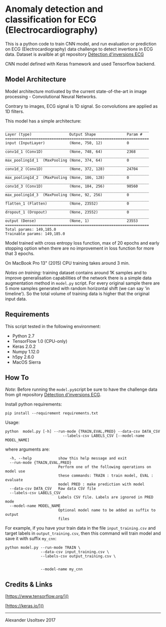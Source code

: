 # Anomaly detection and classification for ECG (Electrocardiography)

This is a python code to train CNN model, and run evaluation or prediction on ECG (Electrocardiography) data challenge to detect invertions in ECG data. 
Dataset is availble at git repository [Détection d'inversions ECG](https://github.com/liyongsea/challenge-data)

CNN model defined with Keras framework and used Tensorflow backend.

## Model Architecture
Model architecture motivated by the current state-of-the-art in image processing - Convolutional Neural Networks. 

Contrary to images, ECG signal is 1D signal. So convolutions are applied as 1D filters.

This model has a simple architecture:

```
_________________________________________________________________
Layer (type)                 Output Shape              Param #   
=================================================================
input (InputLayer)           (None, 750, 12)           0         
_________________________________________________________________
conv1d_1 (Conv1D)            (None, 748, 64)           2368      
_________________________________________________________________
max_pooling1d_1  (MaxPooling (None, 374, 64)           0         
_________________________________________________________________
conv1d_2 (Conv1D)            (None, 372, 128)          24704     
_________________________________________________________________
max_pooling1d_2  (MaxPooling (None, 186, 128)          0         
_________________________________________________________________
conv1d_3 (Conv1D)            (None, 184, 256)          98560     
_________________________________________________________________
max_pooling1d_3  (MaxPooling (None, 92, 256)           0         
_________________________________________________________________
flatten_1 (Flatten)          (None, 23552)             0         
_________________________________________________________________
dropout_1 (Dropout)          (None, 23552)             0         
_________________________________________________________________
output (Dense)               (None, 1)                 23553     
=================================================================
Total params: 149,185.0
Trainable params: 149,185.0
``` 

Model trained with cross entropy loss function, max of 20 epochs and early stopping option when there are no improvement in loss function for more that 3 epochs.

On MacBook Pro 13" (2015) CPU training takes around 3 min.

*Notes on training:* training dataset contains around 1K samples and to improve generalisation capabilities of the network there is a simple data augmentation method in `model.py` script. For every original sample there are 5 more samples generated with random horizontal shift (we can say 'in timeline'). So the total volume of training data is higher that the original input data.

## Requirements
This script tested in the following environment:

* Python 2.7
* TensorFlow 1.0 (CPU-only)
* Keras 2.0.2
* Numpy 1.12.0
* h5py 2.6.0
* MacOS Sierra

## How To

*Note:* Before running the `model.py`script be sure to have the challenge data from git repository [Détection d'inversions ECG](https://github.com/liyongsea/challenge-data).

Install python requirements:

`pip install --requirement requirements.txt`

Usage:

```
python  model.py [-h] --run-mode {TRAIN,EVAL,PRED} --data-csv DATA_CSV 
						  --labels-csv LABELS_CSV [--model-name MODEL_NAME]
```
where arguments are:

```
  -h, --help            show this help message and exit
  --run-mode {TRAIN,EVAL,PRED}
                        Perform one of the following operations on model use
                        these commands: TRAIN : train model, EVAL : evaluate
                        model PRED : make prediction with model
  --data-csv DATA_CSV   Raw data CSV file
  --labels-csv LABELS_CSV
                        Labels CSV file. Labels are ignored in PRED mode
  --model-name MODEL_NAME
                        Optional model name to be added as suffix to output
                        files
```

For example, if you have your train data in the file `input_training.csv` and target labels in `output_training.csv`, then this command will train model and save it with suffix `my_cnn`:

```
python model.py --run-mode TRAIN \
                --data-csv input_training.csv \
                --labels-csv output_training.csv \
     
     
                --model-name my_cnn
```

## Credits & Links

[https://www.tensorflow.org/]()

[https://keras.io/]()

______________
Alexander Usoltsev 2017
